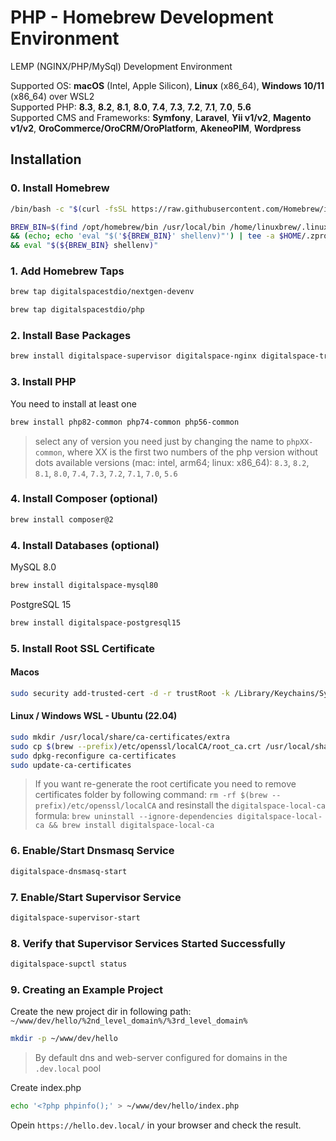 # PHP - Homebrew Development Environment
LEMP (NGINX/PHP/MySql) Development Environment

Supported OS: **macOS** (Intel, Apple Silicon), **Linux** (x86_64), **Windows 10/11** (x86_64) over WSL2  
Supported PHP: **8.3**, **8.2**, **8.1**, **8.0**, **7.4**, **7.3**, **7.2**, **7.1**, **7.0**, **5.6**  
Supported CMS and Frameworks: **Symfony**, **Laravel**, **Yii v1/v2**, **Magento v1/v2**, **OroCommerce/OroCRM/OroPlatform**, **AkeneoPIM**, **Wordpress**

## Installation
### 0. Install Homebrew
```bash
/bin/bash -c "$(curl -fsSL https://raw.githubusercontent.com/Homebrew/install/HEAD/install.sh)"
```
```bash
BREW_BIN=$(find /opt/homebrew/bin /usr/local/bin /home/linuxbrew/.linuxbrew/bin -name "brew" 2> /dev/null); [ -f "${BREW_BIN}" ] \
&& (echo; echo 'eval "$('${BREW_BIN}' shellenv)"') | tee -a $HOME/.zprofile | tee -a $HOME/.bashrc \
&& eval "$(${BREW_BIN} shellenv)"
```

### 1. Add Homebrew Taps
```bash
brew tap digitalspacestdio/nextgen-devenv
```
```bash
brew tap digitalspacestdio/php
```

### 2. Install Base Packages
```bash
brew install digitalspace-supervisor digitalspace-nginx digitalspace-traefik digitalspace-dnsmasq
```

### 3. Install PHP
You need to install at least one
```bash
brew install php82-common php74-common php56-common
```
> select any of version you need just by changing the name to `phpXX-common`, where XX is the first two numbers of the php version without dots
> available versions (mac: intel, arm64; linux: x86_64): `8.3`, `8.2`, `8.1`, `8.0`, `7.4`, `7.3`, `7.2`, `7.1`, `7.0`, `5.6`

### 4. Install Composer (optional)
```bash
brew install composer@2
```
### 4. Install Databases (optional)

MySQL 8.0
```bash
brew install digitalspace-mysql80
```

PostgreSQL 15
```bash
brew install digitalspace-postgresql15
```

### 5. Install Root SSL Certificate
#### Macos
```bash
sudo security add-trusted-cert -d -r trustRoot -k /Library/Keychains/System.keychain $(brew --prefix)/etc/openssl/localCA/root_ca.crt
```

#### Linux / Windows WSL - Ubuntu (22.04)
```bash
sudo mkdir /usr/local/share/ca-certificates/extra
sudo cp $(brew --prefix)/etc/openssl/localCA/root_ca.crt /usr/local/share/ca-certificates/extra/
sudo dpkg-reconfigure ca-certificates
sudo update-ca-certificates
```

> If you want re-generate the root certificate you need to remove certificates folder by following command: `rm -rf $(brew --prefix)/etc/openssl/localCA`
> and resinstall the `digitalspace-local-ca` formula: `brew uninstall --ignore-dependencies digitalspace-local-ca && brew install digitalspace-local-ca`

### 6. Enable/Start Dnsmasq Service
```bash
digitalspace-dnsmasq-start
```

### 7. Enable/Start Supervisor Service
```bash
digitalspace-supervisor-start
```

### 8. Verify that Supervisor Services Started Successfully
```bash
digitalspace-supctl status
```
### 9. Creating an Example Project

Create the new project dir in following path: `~/www/dev/hello/%2nd_level_domain%/%3rd_level_domain%`
```bash
mkdir -p ~/www/dev/hello
```
> By default dns and web-server configured for domains in the `.dev.local` pool 

Create index.php
```bash
echo '<?php phpinfo();' > ~/www/dev/hello/index.php
```

Opein `https://hello.dev.local/` in your browser and check the result.

